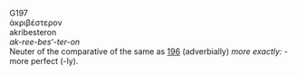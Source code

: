 <body>
  <p>G197<br>  ἀκριβέστερον  <br> akribesteron  <br><i>ak-ree-bes‘-ter-on </i><br>Neuter of the comparative of the same as <a href="g0196.htm">196</a>  (adverbially) <i>more</i> <i>exactly:</i> - more perfect (-ly).<br></p>
 </body>